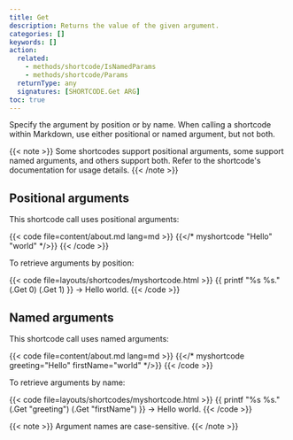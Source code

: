 ```yaml
---
title: Get
description: Returns the value of the given argument.
categories: []
keywords: []
action:
  related:
    - methods/shortcode/IsNamedParams
    - methods/shortcode/Params
  returnType: any
  signatures: [SHORTCODE.Get ARG]
toc: true
---
```


Specify the argument by position or by name. When calling a shortcode within Markdown, use either positional or named argument, but not both.

{{< note >}}
Some shortcodes support positional arguments, some support named arguments, and others support both. Refer to the shortcode's documentation for usage details.
{{< /note >}}

## Positional arguments

This shortcode call uses positional arguments:

{{< code file=content/about.md lang=md >}}
{{</* myshortcode "Hello" "world" */>}}
{{< /code >}}

To retrieve arguments by position:

{{< code file=layouts/shortcodes/myshortcode.html  >}}
{{ printf "%s %s." (.Get 0) (.Get 1) }} → Hello world.
{{< /code >}}

## Named arguments

This shortcode call uses named arguments:

{{< code file=content/about.md lang=md >}}
{{</* myshortcode greeting="Hello" firstName="world" */>}}
{{< /code >}}

To retrieve arguments by name:

{{< code file=layouts/shortcodes/myshortcode.html  >}}
{{ printf "%s %s." (.Get "greeting") (.Get "firstName") }} → Hello world.
{{< /code >}}

{{< note >}}
Argument names are case-sensitive.
{{< /note >}}
